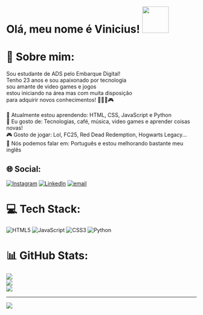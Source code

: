 

<!--
**Ovini7/Ovini7** is a ✨ _special_ ✨ repository because its `README.md` (this file) appears on your GitHub profile.

Here are some ideas to get you started:

- 🔭 I’m currently working on ...
- 🌱 I’m currently learning ...
- 👯 I’m looking to collaborate on ...
- 🤔 I’m looking for help with ...
- 💬 Ask me about ...
- 📫 How to reach me: ...
- 😄 Pronouns: ...
- ⚡ Fun fact: ...
-->
# Olá, meu nome é Vinicius! <img src="https://i.redd.it/wild-rift-arcane-icons-are-extractable-in-6-0-v0-yy88sp5xmude1.png?width=256&format=png&auto=webp&s=0957e436eea6e12779fe9f8b2c2882482135abb4" width="70px">

# 💫 Sobre mim:
Sou estudante de ADS pelo Embarque Digital! <br>Tenho 23 anos e sou apaixonado por tecnologia<br>sou amante de video games e jogos<br>estou iniciando na área mas com muita disposição <br>para adquirir novos conhecimentos! 👨🏻‍💻🎮<br><br>🚀 Atualmente estou aprendendo: HTML, CSS, JavaScript e Python<br>💬 Eu gosto de: Tecnologias, café, música, video games e aprender coisas novas!<br>🎮 Gosto de jogar: Lol, FC25, Red Dead Redemption, Hogwarts Legacy...<br>📣 Nós podemos falar em: Português e estou melhorando bastante meu inglês


## 🌐 Social:
[![Instagram](https://img.shields.io/badge/Instagram-%23E4405F.svg?logo=Instagram&logoColor=white)](https://instagram.com/https://www.instagram.com/vininascimento.dev/?igsh=Zjh2cjB4Z3AwN3U4#) [![LinkedIn](https://img.shields.io/badge/LinkedIn-%230077B5.svg?logo=linkedin&logoColor=white)](https://linkedin.com/in/https://www.linkedin.com/in/vinicius-nascimento-761b73311/) [![email](https://img.shields.io/badge/Email-D14836?logo=gmail&logoColor=white)](mailto:https://mail.google.com/mail/u/0/#inbox) 

# 💻 Tech Stack:
![HTML5](https://img.shields.io/badge/html5-%23E34F26.svg?style=for-the-badge&logo=html5&logoColor=white) ![JavaScript](https://img.shields.io/badge/javascript-%23323330.svg?style=for-the-badge&logo=javascript&logoColor=%23F7DF1E) ![CSS3](https://img.shields.io/badge/css3-%231572B6.svg?style=for-the-badge&logo=css3&logoColor=white) ![Python](https://img.shields.io/badge/python-3670A0?style=for-the-badge&logo=python&logoColor=ffdd54)
# 📊 GitHub Stats:
![](https://github-readme-stats.vercel.app/api?username=vininascimentodev&theme=dark&hide_border=false&include_all_commits=false&count_private=false)<br/>
![](https://nirzak-streak-stats.vercel.app/?user=vininascimentodev&theme=dark&hide_border=false)<br/>
![](https://github-readme-stats.vercel.app/api/top-langs/?username=vininascimentodev&theme=dark&hide_border=false&include_all_commits=false&count_private=false&layout=compact)

---
[![](https://visitcount.itsvg.in/api?id=vininascimentodev&icon=0&color=0)](https://visitcount.itsvg.in)

<!-- Proudly created with GPRM ( https://gprm.itsvg.in ) -->
